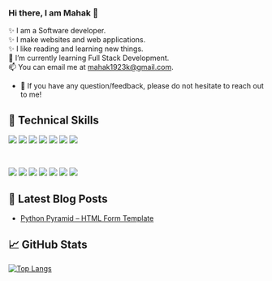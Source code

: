 ### Hi there, I am Mahak 👋
✨ I am a Software developer.\
✨ I make websites and web applications.\
✨ I like reading and learning new things.\
🌱 I’m currently learning Full Stack Development.\
📫 You can email me at mahak1923k@gmail.com. 
- 💬 If you have any question/feedback, please do not hesitate to reach out to me!
  
## 💼 Technical Skills

![](https://img.shields.io/badge/Code-Python-informational?style=flat&logo=Python&color=003B57)
![](https://img.shields.io/badge/Code-React-informational?style=flat&logo=react&color=61DAFB)
![](https://img.shields.io/badge/Code-Redux-informational?style=flat&logo=Redux&color=764ABC)
![](https://img.shields.io/badge/Code-JavaScript-informational?style=flat&logo=JavaScript&color=F7DF1E)
![](https://img.shields.io/badge/Code-HTML5-informational?style=flat&logo=HTML5&color=E34F26)
![](https://img.shields.io/badge/Style-Bootstrap-informational?style=flat&logo=Bootstrap&color=7952B3)
![](https://img.shields.io/badge/Style-CSS3-informational?style=flat&logo=CSS3&color=1572B6)

</br>

![](https://img.shields.io/badge/Code-SQL-informational?style=flat&logo=MySQL&logoColor=white&color=003B57)
![](https://img.shields.io/badge/Code-MongoDb-informational?style=flat&logo=MongoDb&color=003B57)
![](https://img.shields.io/badge/Tools-Figma-informational?style=flat&logo=Figma&color=F24E1E)
![](https://img.shields.io/badge/Tools-NPM-informational?style=flat&logo=NPM&color=CB3837)
![](https://img.shields.io/badge/Tools-Netlify-informational?style=flat&logo=netlify&color=00C7B7)
![](https://img.shields.io/badge/Tools-Git-informational?style=flat&logo=Git&color=F05032)
![](https://img.shields.io/badge/Tools-GitHub-informational?style=flat&logo=GitHub&color=181717)

## 📝 Latest Blog Posts
- [Python Pyramid – HTML Form Template](https://www.geeksforgeeks.org/python-pyramid-html-form-template)
  
## 📈 GitHub Stats 
<!-- [![Anurag’s github stats](https://github-readme-stats.vercel.app/api?username=mahak-23)](https://github.com/mahak-23) -->

[![Top Langs](https://github-readme-stats.vercel.app/api/top-langs/?username=mahak-23&layout=compact)](https://github.com/mahak-23)

